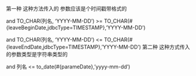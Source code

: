 第一种 
这种方法传入的 参数应该是个时间戳带格式的 

and TO_CHAR(列名, ‘YYYY-MM-DD’) >= TO_CHAR(#{leaveBeginDate,jdbcType=TIMESTAMP},’YYYY-MM-DD’) 


and TO_CHAR(列名, ‘YYYY-MM-DD’) <= TO_CHAR(#{leaveEndDate,jdbcType=TIMESTAMP},’YYYY-MM-DD’) 
第二种 
这种方式传入的参数类型是字符串类型的 

and 列名 <= to_date(#{parameDate},’yyyy-mm-dd’) 
